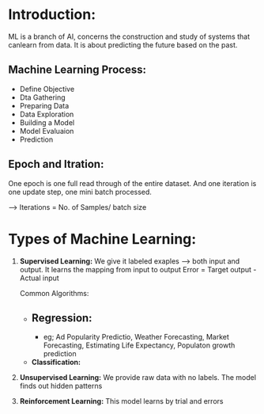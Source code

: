 # Introduction:
ML is a branch of AI, concerns the construction and study of systems that canlearn from data.
It is about predicting the future based on the past.

## Machine Learning Process:
- Define Objective
- Dta Gathering
- Preparing Data
- Data Exploration
- Building a Model
- Model Evaluaion
- Prediction

## Epoch and Itration:
One epoch is one full read through of the entire dataset. And one iteration is one update step, one mini batch processed.

--> Iterations = No. of Samples/ batch size

# Types of Machine Learning:
1. **Supervised Learning:**
   We give it labeled exaples --> both input and output. It learns the mapping from input to output
   Error = Target output - Actual input

   Common Algorithms:
      - **Regression:**
        - 
        - eg; Ad Popularity Predictio, Weather Forecasting, Market Forecasting, Estimating Life Expectancy, Populaton growth prediction
      - **Classification:**
3. **Unsupervised Learning:**
   We provide raw data with no labels. The model finds out hidden patterns
4. **Reinforcement Learning:**
   This model learns by trial and errors

